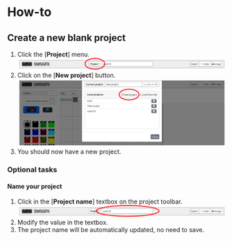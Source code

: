 # How-to
## Create a new blank project

1. Click the [**Project**] menu.
![Where to find the project menu.](../assets/images/project-toolbar-with-project-highlight.png)
1. Click on the [**New project**] button.
![Where to find the new project button.](../assets/images/project-menu-with-new-project-highlight.png)
1. You should now have a new project.

### Optional tasks
#### Name your project
1. Click in the [**Project name**] textbox on the project toolbar.
![Where to find the new project button.](../assets/images/project-toolbar-with-project-name-highlight.png)
1. Modify the value in the textbox. 
1. The project name will be automatically updated, no need to save.